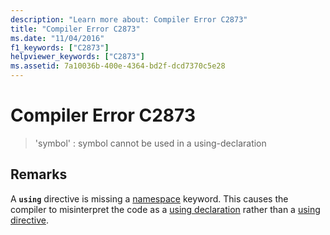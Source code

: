 ```yaml
---
description: "Learn more about: Compiler Error C2873"
title: "Compiler Error C2873"
ms.date: "11/04/2016"
f1_keywords: ["C2873"]
helpviewer_keywords: ["C2873"]
ms.assetid: 7a10036b-400e-4364-bd2f-dcd7370c5e28
---
```

# Compiler Error C2873

> 'symbol' : symbol cannot be used in a using-declaration

## Remarks

A **`using`** directive is missing a [namespace](../../cpp/namespaces-cpp.md) keyword. This causes the compiler to misinterpret the code as a [using declaration](../../cpp/using-declaration.md) rather than a [using directive](../../cpp/namespaces-cpp.md#using_directives).
